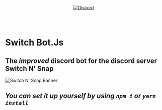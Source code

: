 <p align="center">
	<a href="https://discord.gg/CNBE4hPf3y">
		<img alt="Discord" src="https://img.shields.io/discord/643082091961122816?label=Discord%20Server&logo=discord">
	</a>
</p>
<br></br>

# **Switch Bot.Js**
## The *improved* discord bot for the discord server Switch N' Snap

![Switch N' Snap Banner](https://user-images.githubusercontent.com/13318752/108582227-6d3af100-72f7-11eb-8670-e7514d4d0d17.png)

## ***You can set it up yourself by using `npm i` or `yarn install`***

<!-- # *Deps*
* ## ***discordjs/discord.js***
* ## ***@discordjs/opus@0.5.0***
* ## ***@discordjs/voice***
* ## ***@types/mysql***
* ## ***@types/node***
* ## ***gtts@0.2.1***
* ## ***mysql@2.18.1***
* ## ***open@8.0.9***
* ## ***wikipedia@1.1.1***

# *Compiled With*
* ## ***ts-node-dev***
* ## ***ts-node*** -->
